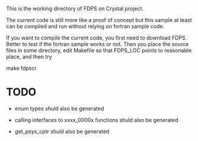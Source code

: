 This is the working directory of FDPS on Crystal project.

The current code is still more like a proof of concept but this sample
at least can be compiled and run without relying on fortran sample code.

If you want to compile the current code, you first need to download
FDPS. Better to test if the fortran sample works or not.  Then you
place the source files in some directory, edit Makefile so that
FDPS_LOC points to reasonable place, and then try

   make fdpscr

# TODO

* enum types shuld also be generated

* calling interfaces to xxxx_0000x functions shuld also be generated

* get_psys_cptr  shuld also be generated
